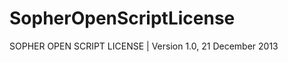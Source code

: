 SopherOpenScriptLicense
=======================

SOPHER OPEN SCRIPT LICENSE | Version 1.0, 21 December 2013
